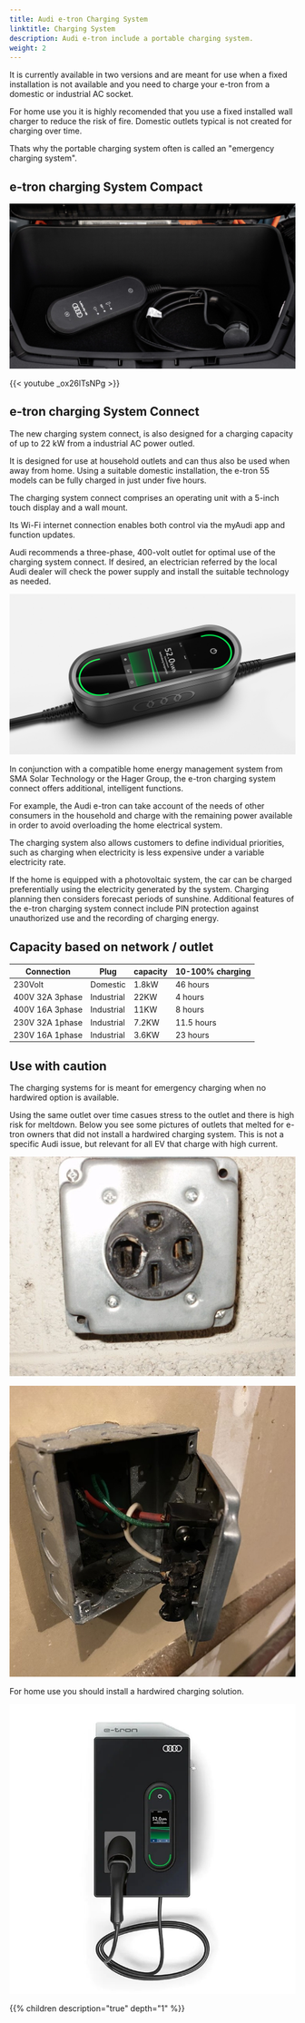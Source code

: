 ```yaml
---
title: Audi e-tron Charging System
linktitle: Charging System
description: Audi e-tron include a portable charging system.
weight: 2
---
```


It is currently available in two versions and are meant for use when a fixed installation is not available and you need to charge your e-tron from a domestic or industrial AC socket.

For home use you it is highly recomended that you use a fixed installed wall charger to reduce the risk of fire. Domestic outlets typical is not created for charging over time.

Thats why the portable charging system often is called an "emergency charging system".

## e-tron charging System Compact

![Charging system](chargingsystemcompact.jpg "Charging system compact")

{{< youtube _ox26lTsNPg >}}

## e-tron charging System Connect

The new charging system connect, is also designed for a charging capacity of up to 22 kW from a industrial AC power outled.

It is designed for use at household outlets and can thus also be used when away from home. Using a suitable domestic installation, the e-tron 55 models can be fully charged in just under five hours. 

The charging system connect comprises an operating unit with a 5-inch touch display and a wall mount.

Its Wi-Fi internet connection enables both control via the myAudi app and function updates.

Audi recommends a three-phase, 400-volt outlet for optimal use of the charging system connect. If desired, an electrician referred by the local Audi dealer will check the power supply and install the suitable technology as needed.

![Charging system](chargingsystemconnect.jpg "Charging system connect")

In conjunction with a compatible home energy management system from SMA Solar Technology or the Hager Group, the e-tron charging system connect offers additional, intelligent functions. 

For example, the Audi e-tron can take account of the needs of other consumers in the household and charge with the remaining power available in order to avoid overloading the home electrical system. 

The charging system also allows customers to define individual priorities, such as charging when electricity is less expensive under a variable electricity rate. 

If the home is equipped with a photovoltaic system, the car can be charged preferentially using the electricity generated by the system. Charging planning then considers forecast periods of sunshine.
Additional features of the e-tron charging system connect include PIN protection against unauthorized use and the recording of charging energy.

## Capacity based on network / outlet

| Connection | Plug  | capacity | 10-100% charging |
| ------| ------| ---- |------- |
| 230Volt | Domestic  | 1.8kW |  46 hours |
| 400V 32A 3phase | Industrial |  22KW | 4 hours |
| 400V 16A 3phase | Industrial |  11KW | 8 hours |
| 230V 32A 1phase | Industrial |  7.2KW | 11.5 hours |
| 230V 16A 1phase | Industrial |  3.6KW | 23 hours |

## Use with caution

The charging systems for is meant for emergency charging when no hardwired option is available. 

Using the same outlet over time casues stress to the outlet and there is high risk for meltdown. Below you see some pictures of outlets that melted for e-tron owners that did not
install a hardwired charging system. This is not a specific Audi issue, but relevant for all EV that charge with high current. 

![Overheated](burned_nema_14_50.jpg "Burned nema 14-50 outlet used for Audi e-tron")

![Overheated](burned_nema_14_50_2.jpg "Burned nema 14-50 outlet used for Audi e-tron")

For home use you should install a hardwired charging solution.

![Audi wall box](audiwallbox.jpg "Install a hard wired charging system")


{{% children description="true" depth="1" %}}
